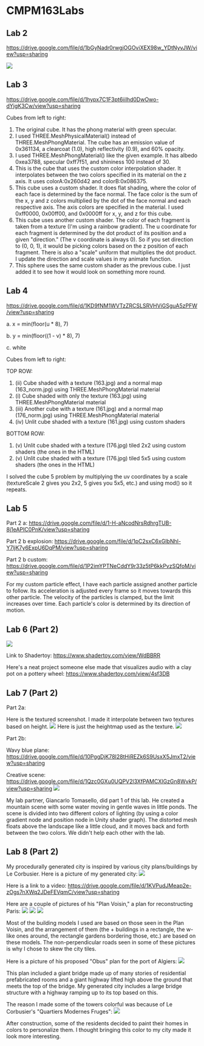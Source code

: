 # CMPM163Labs

## Lab 2
https://drive.google.com/file/d/1bGyNadr0rwgjOGOviXEX98w_YDtNyvJW/view?usp=sharing

![](lab2/rabbit_scene.PNG)


## Lab 3
https://drive.google.com/file/d/1hypx7C1F3pt6iiIhd0DwOwo-dYjgK3Cw/view?usp=sharing

Cubes from left to right:
1. The original cube. It has the phong material with green specular.
2. I used THREE.MeshPhysicalMaterial() instead of THREE.MeshPhongMaterial. The cube has an emission value of 0x361134, a clearcoat (1.0), high reflectivity (0.9), and 60% opacity.
3. I used THREE.MeshPhongMaterial() like the given example. It has albedo 0xea3788, specular 0xff7f51, and shininess 100 instead of 30.
4. This is the cube that uses the custom color interpolation shader. It interpolates between the two colors specified in its material on the z axis. It uses colorA:0x260d42 and colorB:0x086375.
5. This cube uses a custom shader. It does flat shading, where the color of each face is determined by the face normal. The face color is the sum of the x, y and z colors multiplied by the dot of the face normal and each respective axis. The axis colors are specified in the material. I used 0xff0000, 0x00ff00, and 0x0000ff for x, y, and z for this cube.
6. This cube uses another custom shader. The color of each fragment is taken from a texture (I'm using a rainbow gradient). The u coordinate for each fragment is determined by the dot product of its position and a given "direction." (The v coordinate is always 0). So if you set direction to (0, 0, 1), it would be picking colors based on the z position of each fragment. There is also a "scale" uniform that multiplies the dot product. I update the direction and scale values in my animate function.
7. This sphere uses the same custom shader as the previous cube. I just added it to see how it would look on something more round.

## Lab 4
https://drive.google.com/file/d/1KD9fNM1WVTzZRCSLSRVHViGSguA5zPFW/view?usp=sharing

a. x = min(floor(u * 8), 7)

b. y = min(floor((1 - v) * 8), 7)

c. white


Cubes from left to right:

TOP ROW:
1. (ii) Cube shaded with a texture (163.jpg) and a normal map (163_norm.jpg) using THREE.MeshPhongMaterial material
2. (i) Cube shaded with only the texture (163.jpg) using THREE.MeshPhongMaterial material
3. (iii) Another cube with a texture (161.jpg) and a normal map (176_norm.jpg) using THREE.MeshPhongMaterial material
4. (iv) Unlit cube shaded with a texture (161.jpg) using custom shaders

BOTTOM ROW:
1. (v) Unlit cube shaded with a texture (176.jpg) tiled 2x2 using custom shaders (the ones in the HTML)
2. (v) Unlit cube shaded with a texture (176.jpg) tiled 5x5 using custom shaders (the ones in the HTML)

I solved the cube 5 problem by multiplying the uv coordinates by a scale (textureScale 2 gives you 2x2, 5 gives you 5x5, etc.) and using mod() so it repeats.

## Lab 5
Part 2 a: https://drive.google.com/file/d/1-H-aNcodNrsRdhrgTUB-8j1eAPIC0PnK/view?usp=sharing

Part 2 b explosion: https://drive.google.com/file/d/1pC2sxC6xGIbNhl-Y7ljK7y6ExpU6DqPM/view?usp=sharing

Part 2 b custom: https://drive.google.com/file/d/1P2imYPTNeCddY9r33z5tP6kkPvzSQfoM/view?usp=sharing

For my custom particle effect, I have each particle assigned another particle to follow. Its acceleration is adjusted every frame so it moves towards this other particle. The velocity of the particles is clamped, but the limit increases over time. Each particle's color is determined by its direction of motion.

## Lab 6 (Part 2)
![](lab6/lab6_capture1.PNG)

Link to Shadertoy: https://www.shadertoy.com/view/WdBBRR

Here's a neat project someone else made that visualizes audio with a clay pot on a pottery wheel: https://www.shadertoy.com/view/4sf3DB

## Lab 7 (Part 2)
Part 2a:

Here is the textured screenshot. I made it interpolate between two textures based on height.
![](lab7/lab7_capture1.PNG)
Here is just the heightmap used as the texture.
![](lab7/lab7_capture2.PNG)

Part 2b:

Wavy blue plane:
https://drive.google.com/file/d/10PggDjK78I28tHiREZk6S9UsxX5JmxT2/view?usp=sharing

Creative scene:
https://drive.google.com/file/d/1Qzc0GXu0UQPV2l3XfPAMCXIGzGn8WvkP/view?usp=sharing
![](lab7/lab7_capture3.PNG)

My lab partner, Giancarlo Tomasello, did part 1 of this lab. He created a mountain scene with some water moving in gentle waves in little ponds. The scene is divided into two different colors of lighting (by using a color gradient node and position node in Unity shader graph). The distorted mesh floats above the landscape like a little cloud, and it moves back and forth between the two colors.
We didn't help each other with the lab.

## Lab 8 (Part 2)
My procedurally generated city is inspired by various city plans/buildings by Le Corbusier.
Here is a picture of my generated city:
![](lab8/lab8_capture1.PNG)

Here is a link to a video: https://drive.google.com/file/d/1KVPudJMeap2e-zOgs7nXWq2JDeFEVqmC/view?usp=sharing

Here are a couple of pictures of his "Plan Voisin," a plan for reconstructing Paris:
![](lab8/Plan_Voisin_model.jpg)
![](lab8/plan-voisin.jpg)
![](lab8/unnamed.jpg)

Most of the building models I used are based on those seen in the Plan Voisin, and the arrangement of them (the + buildings in a rectangle, the w-like ones around, the rectangle gardens bordering those, etc.) are based on these models. The non-perpendicular roads seen in some of these pictures is why I chose to skew the city tiles.

Here is a picture of his proposed "Obus" plan for the port of Algiers:
![](lab8/6_115_feature.jpg)

This plan included a giant bridge made up of many stories of residential prefabricated rooms and a giant highway lifted high above the ground that meets the top of the bridge. My generated city includes a large bridge structure with a highway ramping up to its top based on this.

The reason I made some of the towers colorful was because of Le Corbusier's "Quartiers Modernes Fruges":
![](lab8/Quartiers-Modernes-Frugès-Le-Corbusier.jpg)

After construction, some of the residents decided to paint their homes in colors to personalize them. I thought bringing this color to my city made it look more interesting.